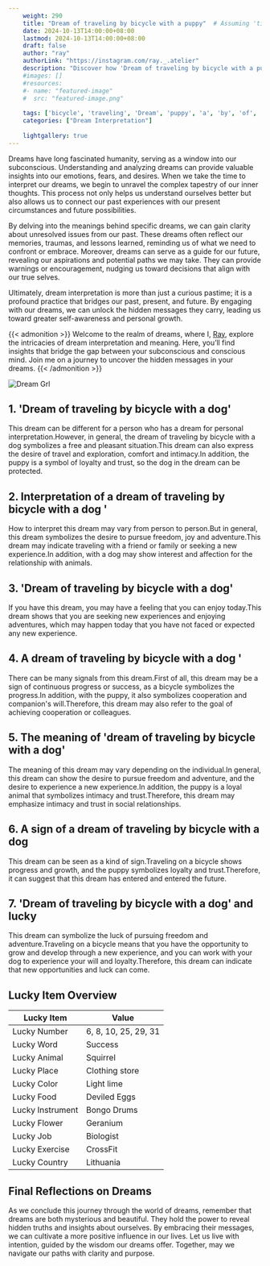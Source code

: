 ```yaml
---
    weight: 290
    title: "Dream of traveling by bicycle with a puppy"  # Assuming 'title' column exists
    date: 2024-10-13T14:00:00+08:00
    lastmod: 2024-10-13T14:00:00+08:00
    draft: false
    author: "ray"
    authorLink: "https://instagram.com/ray._.atelier"
    description: "Discover how 'Dream of traveling by bicycle with a puppy' can interpret your future and uncover its significant meanings in your life."
    #images: []
    #resources:
    #- name: "featured-image"
    #  src: "featured-image.png"
    
    tags: ['bicycle', 'traveling', 'Dream', 'puppy', 'a', 'by', 'of', 'with']
    categories: ["Dream Interpretation"]
    
    lightgallery: true
---
```

    
Dreams have long fascinated humanity, serving as a window into our subconscious. Understanding and analyzing dreams can provide valuable insights into our emotions, fears, and desires. When we take the time to interpret our dreams, we begin to unravel the complex tapestry of our inner thoughts. This process not only helps us understand ourselves better but also allows us to connect our past experiences with our present circumstances and future possibilities.

By delving into the meanings behind specific dreams, we can gain clarity about unresolved issues from our past. These dreams often reflect our memories, traumas, and lessons learned, reminding us of what we need to confront or embrace. Moreover, dreams can serve as a guide for our future, revealing our aspirations and potential paths we may take. They can provide warnings or encouragement, nudging us toward decisions that align with our true selves.

Ultimately, dream interpretation is more than just a curious pastime; it is a profound practice that bridges our past, present, and future. By engaging with our dreams, we can unlock the hidden messages they carry, leading us toward greater self-awareness and personal growth.

{{< admonition >}}
Welcome to the realm of dreams, where I, [Ray](https://instagram.com/ray._.atelier), explore the intricacies of dream interpretation and meaning. Here, you’ll find insights that bridge the gap between your subconscious and conscious mind. Join me on a journey to uncover the hidden messages in your dreams.
{{< /admonition >}}

![Dream Grl](https://cdn.pixabay.com/photo/2017/11/02/03/35/gothic-2910057_1280.jpg "Dream Grl")

## 1. 'Dream of traveling by bicycle with a dog'
This dream can be different for a person who has a dream for personal interpretation.However, in general, the dream of traveling by bicycle with a dog symbolizes a free and pleasant situation.This dream can also express the desire of travel and exploration, comfort and intimacy.In addition, the puppy is a symbol of loyalty and trust, so the dog in the dream can be protected.

## 2. Interpretation of a dream of traveling by bicycle with a dog '
How to interpret this dream may vary from person to person.But in general, this dream symbolizes the desire to pursue freedom, joy and adventure.This dream may indicate traveling with a friend or family or seeking a new experience.In addition, with a dog may show interest and affection for the relationship with animals.

## 3. 'Dream of traveling by bicycle with a dog'
If you have this dream, you may have a feeling that you can enjoy today.This dream shows that you are seeking new experiences and enjoying adventures, which may happen today that you have not faced or expected any new experience.

## 4. A dream of traveling by bicycle with a dog '
There can be many signals from this dream.First of all, this dream may be a sign of continuous progress or success, as a bicycle symbolizes the progress.In addition, with the puppy, it also symbolizes cooperation and companion's will.Therefore, this dream may also refer to the goal of achieving cooperation or colleagues.

## 5. The meaning of 'dream of traveling by bicycle with a dog'
The meaning of this dream may vary depending on the individual.In general, this dream can show the desire to pursue freedom and adventure, and the desire to experience a new experience.In addition, the puppy is a loyal animal that symbolizes intimacy and trust.Therefore, this dream may emphasize intimacy and trust in social relationships.

## 6. A sign of a dream of traveling by bicycle with a dog
This dream can be seen as a kind of sign.Traveling on a bicycle shows progress and growth, and the puppy symbolizes loyalty and trust.Therefore, it can suggest that this dream has entered and entered the future.

## 7. 'Dream of traveling by bicycle with a dog' and lucky
This dream can symbolize the luck of pursuing freedom and adventure.Traveling on a bicycle means that you have the opportunity to grow and develop through a new experience, and you can work with your dog to experience your will and loyalty.Therefore, this dream can indicate that new opportunities and luck can come.

## Lucky Item Overview
| Lucky Item          | Value              |
|---------------|--------------------|
| Lucky Number        | 6, 8, 10, 25, 29, 31  |
| Lucky Word          | Success |
| Lucky Animal        | Squirrel |
| Lucky Place         | Clothing store     |
| Lucky Color         | Light lime     |
| Lucky Food          | Deviled Eggs      |
| Lucky Instrument    | Bongo Drums |
| Lucky Flower        | Geranium    |
| Lucky Job           | Biologist       |
| Lucky Exercise      | CrossFit  |
| Lucky Country       | Lithuania    |


##  Final Reflections on Dreams

As we conclude this journey through the world of dreams, remember that dreams are both mysterious and beautiful. They hold the power to reveal hidden truths and insights about ourselves. By embracing their messages, we can cultivate a more positive influence in our lives. Let us live with intention, guided by the wisdom our dreams offer. Together, may we navigate our paths with clarity and purpose.
